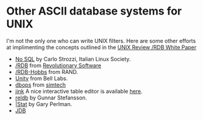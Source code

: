 
Other ASCII database systems for UNIX
=====================================

I'm not the only one who can write UNIX filters.  Here are some other
efforts at implimenting the concepts outlined in the
[UNIX Review /RDB White Paper]( http://www.rdb.com/lib/4gl.ps)


- [No SQL](  http://www.linux.it/~carlos/nosql/) by Carlo Strozzi, Italian Linux Society. 
- [/RDB]( http://www.rdb.com) from [Revolutionary Software]( http://www.zuvaya.com/rsw/index.html)
- [/RDB-Hobbs]( http://cfa-www/~john/starbase/RDB-2.6d.tar.gz) from RAND.
- [Unity]( http://www.bell-labs.com/project/wwexptools/unity/) from Bell Labs.
- [dbops]( http://www.simtech-soft.com/dbops.shtml) from [simtech]( http://www.simtech-soft.com/)
- [jink]( http://wwwtios.cs.utwente.nl/doc/jinx-doc/) A nice interactive table editor is available [here]( http://archive.cs.ruu.nl/pub/PERL).
- [reldb]( http://sources.isc.org/apps/database/reldb.txt) by Gunnar Stefansson.
- [|Stat]( http://www.acm.org/~perlman/stat/) by Gary Perlman.
- [JDB]( http://www.isi.edu/~johnh/SOFTWARE/JDB/index.html)




